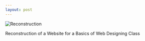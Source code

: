 ```yaml
---
layout: post
---
```


![Reconstruction](https://farm9.staticflickr.com/8651/16383776771_4331c9fec2_s.jpg)

Reconstruction of a Website for a Basics of Web Designing Class

